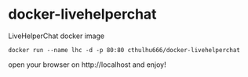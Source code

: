 docker-livehelperchat
=====================

LiveHelperChat docker image 

    docker run --name lhc -d -p 80:80 cthulhu666/docker-livehelperchat
    
open your browser on http://localhost and enjoy!